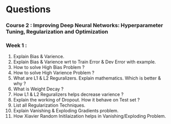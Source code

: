 
# Questions

### Course 2 : Improving Deep Neural Networks: Hyperparameter Tuning, Regularization and Optimization

### Week 1 : 
1. Explain Bias & Varience.
2. Explain Bias & Varience wrt to Train Error & Dev Error with example.
3. How to solve High Bias Problem ?
4. How to solve High Varience Problem ?
5. What are L1 & L2 Reguralizers. Explain mathematics. Which is better & why ?
6. What is Weight Decay ?
7. How L1 & L2 Reguralizers helps decrease varience ?
8. Explain the working of Dropout. How it behave on Test set ?
9. List all Regularization Techniques.
10. Explain Vanishing & Exploding Gradients problem.
11. How Xiavier Random Initilaization helps in Vanishing/Exploding Problem.
